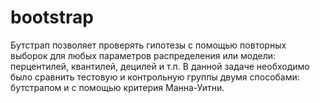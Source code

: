 # bootstrap

Бутстрап позволяет проверять гипотезы с помощью повторных выборок для любых параметров распределения или модели: перцентилей, квантилей, децилей и т.п. В данной задаче необходимо было сравнить тестовую и контрольную группы двумя способами: бутстрапом и с помощью критерия Манна-Уитни. 
